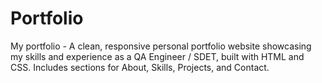 # Portfolio
My portfolio - A clean, responsive personal portfolio website showcasing my skills and experience as a QA Engineer / SDET, built with HTML and CSS. Includes sections for About, Skills, Projects, and Contact.
